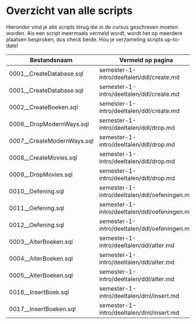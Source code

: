 # Overzicht van alle scripts
Hieronder vind je alle scripts terug die in de cursus geschreven moeten worden. Als een script meermaals vermeld wordt, wordt het op meerdere plaatsen besproken, dus check beide. Hou je verzameling scripts up-to-date!

| Bestandsnaam                 | Vermeld op pagina |
|------------------------------|-------------------|
| 0001\_\_CreateDatabase.sql | semester-1-intro/deeltalen/ddl/create.md |
| 0001\_\_CreateDatabase.sql | semester-1-intro/deeltalen/ddl/create.md |
| 0002\_\_CreateBoeken.sql | semester-1-intro/deeltalen/ddl/create.md |
| 0006\_\_DropModernWays.sql | semester-1-intro/deeltalen/ddl/drop.md |
| 0007\_\_CreateModernWays.sql | semester-1-intro/deeltalen/ddl/drop.md |
| 0008\_\_CreateMovies.sql | semester-1-intro/deeltalen/ddl/drop.md |
| 0009\_\_DropMovies.sql | semester-1-intro/deeltalen/ddl/drop.md |
| 0010\_\_Oefening.sql | semester-1-intro/deeltalen/ddl/oefeningen.md |
| 0011\_\_Oefening.sql | semester-1-intro/deeltalen/ddl/oefeningen.md |
| 0012\_\_Oefening.sql | semester-1-intro/deeltalen/ddl/oefeningen.md |
| 0003\_\_AlterBoeken.sql | semester-1-intro/deeltalen/ddl/alter.md |
| 0004\_\_AlterBoeken.sql | semester-1-intro/deeltalen/ddl/alter.md |
| 0005\_\_AlterBoeken.sql | semester-1-intro/deeltalen/ddl/alter.md |
| 0016\_\_InsertBoek.sql | semester-1-intro/deeltalen/dml/insert.md |
| 0017\_\_InsertBoeken.sql | semester-1-intro/deeltalen/dml/insert.md |